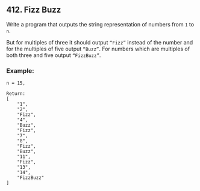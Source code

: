 ## 412. Fizz Buzz

Write a program that outputs the string representation of numbers from `1` to `n`.

But for multiples of three it should output `“Fizz”` instead of the number and for the multiples of five output `“Buzz”`. For numbers which are multiples of both three and five output `“FizzBuzz”`.  

### **Example**:

    n = 15,

    Return:
    [
        "1",
        "2",
        "Fizz",
        "4",
        "Buzz",
        "Fizz",
        "7",
        "8",
        "Fizz",
        "Buzz",
        "11",
        "Fizz",
        "13",
        "14",
        "FizzBuzz"
    ]
